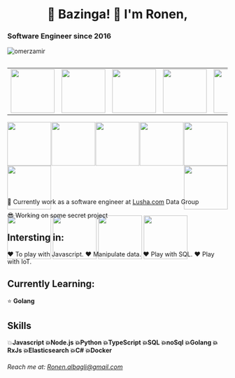 
<h1  align="center">
 👋 Bazinga! 👋 I'm Ronen,
</h1>

<h3>Software Engineer since 2016 </h3>

<p align="left"> <img src="https://komarev.com/ghpvc/?username=ronen-albagli&label=Profile%20views&color=0e75b6&style=flat" alt="omerzamir" /> </p>

<div style="display:flex; flex-wrap:wrap;justify-content:space-between;height: 300px">

<table>
<td>
<a><img style="height:100px; width:100px" src="https://encrypted-tbn0.gstatic.com/images?q=tbn:ANd9GcTXS2PCpgzve8QBEHWS2ECtYeWlaCFyWIpeDKcgNSF3-Sxgn2erfJOyGKYL4jc-0eyM1Ig&usqp=CAU" /></a>
</td>
<td>
<a><img style="height:100px; width:100px" src="https://encrypted-tbn0.gstatic.com/images?q=tbn:ANd9GcTXS2PCpgzve8QBEHWS2ECtYeWlaCFyWIpeDKcgNSF3-Sxgn2erfJOyGKYL4jc-0eyM1Ig&usqp=CAU" /></a>
</td>
<td>
<a><img style="height:100px; width:100px" src="https://encrypted-tbn0.gstatic.com/images?q=tbn:ANd9GcTXS2PCpgzve8QBEHWS2ECtYeWlaCFyWIpeDKcgNSF3-Sxgn2erfJOyGKYL4jc-0eyM1Ig&usqp=CAU" /></a>
</td>
<td>
<a><img style="height:100px; width:100px" src="https://encrypted-tbn0.gstatic.com/images?q=tbn:ANd9GcTXS2PCpgzve8QBEHWS2ECtYeWlaCFyWIpeDKcgNSF3-Sxgn2erfJOyGKYL4jc-0eyM1Ig&usqp=CAU" /></a>
</td>
<td>
<a><img style="height:100px; width:100px" src="https://encrypted-tbn0.gstatic.com/images?q=tbn:ANd9GcTXS2PCpgzve8QBEHWS2ECtYeWlaCFyWIpeDKcgNSF3-Sxgn2erfJOyGKYL4jc-0eyM1Ig&usqp=CAU" /></a>
</td>
</table>
<a><img style="height:100px; width:100px" src="https://encrypted-tbn0.gstatic.com/images?q=tbn:ANd9GcTXS2PCpgzve8QBEHWS2ECtYeWlaCFyWIpeDKcgNSF3-Sxgn2erfJOyGKYL4jc-0eyM1Ig&usqp=CAU" /></a>
<a><img style="height:100px; width:100px" src="https://encrypted-tbn0.gstatic.com/images?q=tbn:ANd9GcQi-DkfxsdUNsrEDMIPIaqvCnxoDxkLtZxvVw&usqp=CAU" /></a>
<a><img style="height:100px; width:100px" src="https://encrypted-tbn0.gstatic.com/images?q=tbn:ANd9GcT3jvkYmM3Warp5JzUtlx3g4DnYdIalCoOjS3IKJJZFHioxMZ6CTMopf11qzN-8JOMiRVw&usqp=CAU" /></a>
<a><img style="height:100px; width:100px" src="https://encrypted-tbn0.gstatic.com/images?q=tbn:ANd9GcQo80FbjBz3iyqBdNgQT0qaWbjMviYo2MQL0VjnVnPGsY1U9twWHOZAG0nGI3y9gYSrCWo&usqp=CAU" /></a>
<a><img style="height:100px; width:100px" src="https://encrypted-tbn0.gstatic.com/images?q=tbn:ANd9GcSPV5xalBDcpBd_LwE1L8WWgSeEEV4GY-suvUJ8Bzn2D29LshCnO0ZughjC10yZUfK3oks&usqp=CAU" /></a>
<a><img style="height:100px; width:100px" src="https://encrypted-tbn0.gstatic.com/images?q=tbn:ANd9GcSoG2vJzSzsxDwx0Uc8yHDEtQKpxIWLGRmnrstqLLii605-R2nKVRYAi70YcnstwNKXjf8&usqp=CAU" /></a>
<a><img style="height:100px; width:100px" src="https://upload.wikimedia.org/wikipedia/commons/thumb/d/d5/CSS3_logo_and_wordmark.svg/640px-CSS3_logo_and_wordmark.svg.png" /></a>

<a><img style="height:100px; width:100px" src="https://encrypted-tbn0.gstatic.com/images?q=tbn:ANd9GcRY5B8GMClLqIJ2RObCTxzObLFKRYbg7fIKlCaZIOqnQhglC9o5DXT7Eg5YWNTnIidoHD4&usqp=CAU" /></a>
<a><img style="height:100px; width:100px" src="https://encrypted-tbn0.gstatic.com/images?q=tbn:ANd9GcR0pgSjijYiuxjJTz_tX11cLNmpCmjV07kvtKKSalvyeV2ExjUSf88rJrxFKJa59jWnPV4&usqp=CAU" /></a>
<a><img style="height:100px; width:100px" src="https://encrypted-tbn0.gstatic.com/images?q=tbn:ANd9GcS2cQnBQmJxWMbkM0GTrm0-7xTE3Jaje6k56wJz5izjLDGP6Y8LcedB2DQT39hGxn_CadU&usqp=CAU" /></a>
<a><img style="height:100px; width:100px" src="https://encrypted-tbn0.gstatic.com/images?q=tbn:ANd9GcTwpQrlj19mR6qskj3_20pl8dlWmXisrqNuY6P7emfqGfDvJmErbViGx2xsGjvbL4L3Vmk&usqp=CAU" /></a>




</div>



💼 Currently work as a software engineer at [Lusha.com](https://www.lusha.com/) Data Group

😎 Working on some secret project

## Intersting in:
<p>❤️  To play with Javascript.
❤️ Manipulate data.
❤️ Play with SQL.
❤️ Play with IoT.</p>

## Currently Learning:
<p>⭐  <b>Golang</b></p>

## Skills
💥<b>Javascript
💥<b>Node.js
💥<b>Python
💥<b>TypeScript
💥<b>SQL
💥noSql
💥Golang
💥RxJs
💥Elasticsearch
💥C#
💥Docker</b>

###### Reach me at: Ronen.albagli@gmail.com





